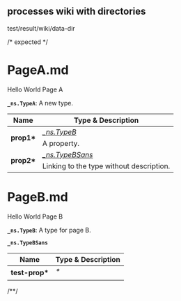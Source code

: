 <!-- Mask file: test/mask/run.js -->

## processes wiki with directories
test/result/wiki/data-dir

/* expected */
# PageA.md

Hello World Page A

<strong><a name="type-_nstypea">`_ns.TypeA`</a></strong>: A new type.
<table>
 <thead><tr>
  <th>Name</th>
  <th>Type &amp; Description</th>
 </tr></thead>
 <tr>
  <td rowSpan="3" align="center"><strong>prop1*</strong></td>
  <td><em><a href="PageB#type-_nstypeb" title="A type for page B.">_ns.TypeB</a></em></td>
 </tr>
 <tr></tr>
 <tr>
  <td>A property.</td>
 </tr>
 <tr>
  <td rowSpan="3" align="center"><strong>prop2*</strong></td>
  <td><em><a href="PageB#type-_nstypebsans">_ns.TypeBSans</a></em></td>
 </tr>
 <tr></tr>
 <tr>
  <td>Linking to the type without description.</td>
 </tr>
</table>

# PageB.md

Hello World Page B

<strong><a name="type-_nstypeb">`_ns.TypeB`</a></strong>: A type for page B.



<strong><a name="type-_nstypebsans">`_ns.TypeBSans`</a></strong>
<table>
 <thead><tr>
  <th>Name</th>
  <th>Type &amp; Description</th>
 </tr></thead>
 <tr>
  <td rowSpan="3" align="center"><strong>test-prop*</strong></td>
  <td><em>*</em></td>
 </tr>
 <tr></tr>
 <tr>
  <td></td>
 </tr>
</table>
/**/